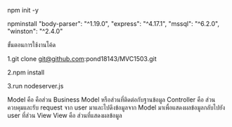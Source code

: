 npm init -y 

npminstall
    "body-parser": "^1.19.0",
    "express": "^4.17.1",
    "mssql": "^6.2.0",
    "winston": "^2.4.0"
    
ขั้นตอนการใช้งานโค้ด

1.git clone git@github.com:pond18143/MVC1503.git

2.npm install

3.run nodeserver.js

Model คือ คือส่วน Business Model หรือส่วนที่ติดต่อกับฐานข้อมูล
Controller คือ ส่วนควบคุมและรับ request จาก user มาและไปดึงข้อมูลจาก Model มาเพื่อแสดงผลข้อมูลกลับไปยัง user ที่ส่วน View
View คือ ส่วนที่แสดงผลข้อมูล
